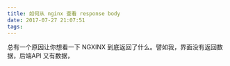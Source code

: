 ```yaml
---
title: 如何从 nginx 查看 response body
date: 2017-07-27 21:07:51
tags:
---
```


总有一个原因让你想看一下 NGXINX 到底返回了什么。譬如我，界面没有返回数据，后端API 又有数据，
